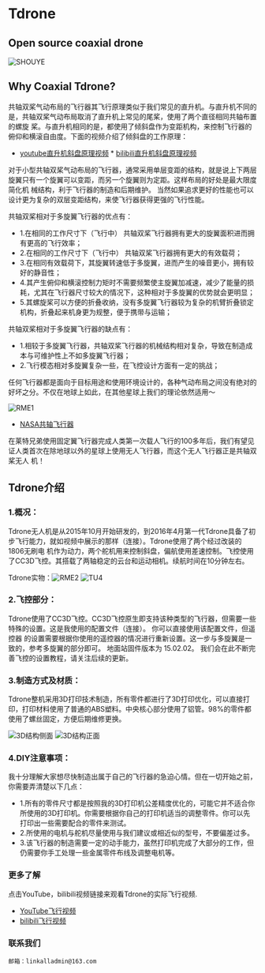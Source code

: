 # Tdrone
Open source coaxial drone
-------------------------
![SHOUYE](https://github.com/ShenZhenAccelerationTechCo/Tdrone/blob/master/pictures/SHOUYE.png)
## Why Coaxial Tdrone?
共轴双桨气动布局的飞行器其飞行原理类似于我们常见的直升机。与直升机不同的是，共轴双桨气动布局取消了直升机上常见的尾桨，使用了两个直径相同共轴布置的螺旋
桨。与直升机相同的是，都使用了倾斜盘作为变距机构，来控制飞行器的俯仰和横滚自由度。下面的视频介绍了倾斜盘的工作原理：
* [youtube直升机斜盘原理视频](https://www.youtube.com/watch?v=-kWhNi-MZAM)  * [bilibili直升机斜盘原理视频](https://www.bilibili.com/video/av36403262)

对于小型共轴双桨气动布局的飞行器，通常采用单层变距的结构，就是说上下两层旋翼只有一个旋翼可以变距，而另一个旋翼则为定距。这样布局的好处是最大限度简化机
械结构，利于飞行器的制造和后期维护。 当然如果追求更好的性能也可以设计更为复杂的双层变距结构，来使飞行器获得更强的飞行性能。

共轴双桨相对于多旋翼飞行器的优点有：
* 1.在相同的工作尺寸下（飞行中） 共轴双桨飞行器拥有更大的旋翼面积进而拥有更高的飞行效率；
* 2.在相同的工作尺寸下（飞行中） 共轴双桨飞行器拥有更大的有效载荷；
* 3.在相同有效载荷下，其旋翼转速低于多旋翼，进而产生的噪音更小，拥有较好的静音性；
* 4.其产生俯仰和横滚控制力矩时不需要频繁使主旋翼加减速，减少了能量的损耗，尤其在飞行器尺寸较大的情况下，这种相对于多旋翼的优势就会更明显；
* 5.其螺旋桨可以方便的折叠收纳，没有多旋翼飞行器较为复杂的机臂折叠锁定机构，折叠起来机身更为规整，便于携带与运输；

共轴双桨相对于多旋翼飞行器的缺点有：
* 1.相较于多旋翼飞行器，共轴双桨飞行器的机械结构相对复杂，导致在制造成本与可维护性上不如多旋翼飞行器；
* 2.飞行模态相对多旋翼复杂一些，在飞控设计方面有一定的挑战；

任何飞行器都是面向于目标用途和使用环境设计的，各种气动布局之间没有绝对的好坏之分。不仅在地球上如此，在其他星球上我们的理论依然适用～

![RME1](https://github.com/ShenZhenAccelerationTechCo/Tdrone/blob/master/pictures/RME1.jpg)

* [NASA共轴飞行器](https://www.nasa.gov/press-release/mars-helicopter-to-fly-on-nasa-s-next-red-planet-rover-mission)

在莱特兄弟使用固定翼飞行器完成人类第一次载人飞行的100多年后，我们有望见证人类首次在除地球以外的星球上使用无人飞行器，而这个无人飞行器正是共轴双桨无人
机！

## Tdrone介绍

### 1.概况：
Tdrone无人机是从2015年10月开始研发的，到2016年4月第一代Tdrone具备了初步飞行能力，就如视频中展示的那样（连接）。Tdrone使用了两个经过改装的1806无刷电
机作为动力，两个舵机用来控制斜盘，偏航使用差速控制。飞控使用了CC3D飞控。其搭载了两轴稳定的云台和运动相机。续航时间在10分钟左右。

Tdrone实物：![RME2](https://github.com/ShenZhenAccelerationTechCo/Tdrone/blob/master/pictures/RME2.jpg) 
![TU4](https://github.com/ShenZhenAccelerationTechCo/Tdrone/blob/master/pictures/TU4.png)

### 2.飞控部分：
   Tdrone使用了CC3D飞控。CC3D飞控原生即支持该种类型的飞行器，但需要一些特殊的设置。这是我使用的配置文件（连接）。 你可以直接使用该配置文件，但遥控器
的设置需要根据你使用的遥控器的情况进行重新设置。这一步与多旋翼是一致的，参考多旋翼的部分即可。 地面站固件版本为 15.02.02。
我们会在此不断完善飞控的设置教程，请关注后续的更新。

### 3.制造方式及材质：
   Tdrone整机采用3D打印技术制造，所有零件都进行了3D打印优化，可以直接打印，打印材料使用了普通的ABS塑料。中央核心部分使用了铝管。98%的零件都使用了螺丝固定，方便后期维修更换。
   
![3D结构侧面](https://github.com/ShenZhenAccelerationTechCo/Tdrone/blob/master/pictures/3D结构侧面.png)
![3D结构正面](https://github.com/ShenZhenAccelerationTechCo/Tdrone/blob/master/pictures/3D结构正面.png)
### 4.DIY注意事项：
我十分理解大家想尽快制造出属于自己的飞行器的急迫心情。但在一切开始之前，你需要弄清楚以下几点：
* 1.所有的零件尺寸都是按照我的3D打印机公差精度优化的，可能它并不适合你所使用的3D打印机。你需要根据你自己的打印机适当的调整零件。你可以先打印出一些需要配合的零件来测试。
* 2.所使用的电机与舵机尽量使用与我们建议或相近似的型号，不要偏差过多。
* 3.该飞行器的制造需要一定的动手能力，虽然打印机完成了大部分的工作，但仍需要你手工处理一些金属零件布线及调整电机等。

### 更多了解
点击YouTube，bilibili视频链接来观看Tdrone的实际飞行视频.

* [YouTube飞行视频](https://www.youtube.com/watch?v=wCfMVMhZFWQ&t=2s)
* [bilibili飞行视频](https://www.bilibili.com/video/av36347739/?redirectFrom=h5)


### 联系我们
    邮箱：linkalladmin@163.com







